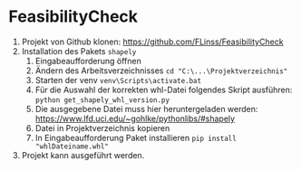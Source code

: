 # FeasibilityCheck

1. Projekt von Github klonen: <https://github.com/FLinss/FeasibilityCheck>
2. Installation des Pakets `shapely`
    1. Eingabeaufforderung öffnen
    2. Ändern des Arbeitsverzeichnisses `cd "C:\...\Projektverzeichnis"`
    3. Starten der venv `venv\Scripts\activate.bat`
    4. Für die Auswahl der korrekten whl-Datei folgendes Skript ausführen: `python get_shapely_whl_version.py`
    5. Die ausgegebene Datei muss hier heruntergeladen werden: <https://www.lfd.uci.edu/~gohlke/pythonlibs/#shapely>
    6. Datei in Projektverzeichnis kopieren
    7. In Eingabeaufforderung Paket installieren `pip install "whlDateiname.whl"`
3. Projekt kann ausgeführt werden.